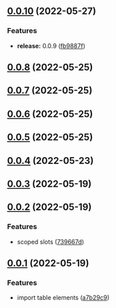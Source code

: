 ## [0.0.10](https://github.com/openwebstacks/table/compare/v0.0.8...v0.0.10) (2022-05-27)


### Features

* **release:** 0.0.9 ([fb9887f](https://github.com/openwebstacks/table/commit/fb9887f217380b2cabfb5eb42eaca7e3e48ef0e4))



## [0.0.8](https://github.com/openwebstacks/table/compare/v0.0.7...v0.0.8) (2022-05-25)



## [0.0.7](https://github.com/openwebstacks/table/compare/v0.0.6...v0.0.7) (2022-05-25)



## [0.0.6](https://github.com/openwebstacks/table/compare/v0.0.5...v0.0.6) (2022-05-25)



## [0.0.5](https://github.com/openwebstacks/table/compare/v0.0.4...v0.0.5) (2022-05-25)



## [0.0.4](https://github.com/openwebstacks/table/compare/v0.0.3...v0.0.4) (2022-05-23)



## [0.0.3](https://github.com/openwebstacks/table/compare/v0.0.2...v0.0.3) (2022-05-19)



## [0.0.2](https://github.com/openwebstacks/table/compare/v0.0.1...v0.0.2) (2022-05-19)


### Features

* scoped slots ([739667d](https://github.com/openwebstacks/table/commit/739667dbb251def70d58be579602f1122e21f508))



## [0.0.1](https://github.com/openwebstacks/table/compare/a7b29c9c89e0057c91c8ce0bcea2d5069dd09d23...v0.0.1) (2022-05-19)


### Features

* import table elements ([a7b29c9](https://github.com/openwebstacks/table/commit/a7b29c9c89e0057c91c8ce0bcea2d5069dd09d23))
